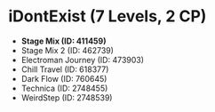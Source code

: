 # iDontExist (7 Levels, 2 CP)

- **Stage Mix (ID: 411459)**
- Stage Mix 2 (ID: 462739)
- Electroman Journey (ID: 473903)
- Chill Travel (ID: 618377)
- Dark Flow (ID: 760645)
- Technica (ID: 2748455)
- WeirdStep (ID: 2748539)
